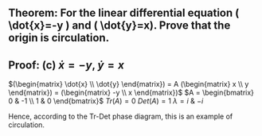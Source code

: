 ## Theorem: For the linear differential equation \( \dot{x}=-y \) and \( \dot{y}=x). Prove that the origin is circulation.


## Proof: **(c)** $\dot{x} = -y$, $\dot{y} = x$
 $(\begin{matrix} \dot{x} \\ \dot{y} \end{matrix}) = A (\begin{matrix} x \\ y \end{matrix}) = (\begin{matrix} -y \\ x \end{matrix})$
 $A = \begin{bmatrix} 0 & -1 \\ 1 & 0 \end{bmatrix}$
$Tr(A) = 0$
$Det(A) = 1$
$\lambda = i$ & $-i$

Hence, according to the Tr-Det phase diagram, this is an example of circulation.
